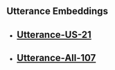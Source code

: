 ## Utterance Embeddings

* ## [Utterance-US-21](utterance_embeddings_us.md)
* ## [Utterance-All-107](utterance_embeddings_all.md)